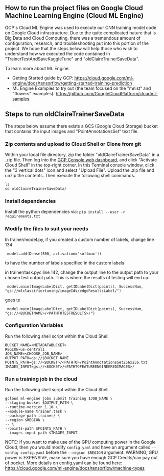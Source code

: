 ## How to run the project files on Google Cloud Machine Learning Engine (Cloud ML Engine)

GCP's Cloud ML Engine was used to execute our CNN training model code on Google Cloud infrastructure. Due to the quite complicated nature that is Big Data and Cloud Computing, there was a tremendous amount of configuration, research, and troubleshooting put into this portion of the project. We hope that the steps below will help those who wish to understand how we executed the code contained in "TrainerTestAndSaveKaggleTune" and "oldClaireTrainerSaveData".

To learn more about ML Engine:
- Getting Started guide by GCP: https://cloud.google.com/ml-engine/docs/tensorflow/getting-started-training-prediction
- ML Engine Examples to try out (the team focused on the "mnist" and "flowers" examples): https://github.com/GoogleCloudPlatform/cloudml-samples

## Steps to run oldClaireTrainerSaveData
The steps below assume there exists a GCS (Google Cloud Storage) bucket that contains the input images and "PointAnnotationsSet" text file. 

### Zip contents and upload to Cloud Shell or Clone from git
Within your local file directory, zip the folder "oldClaireTrainerSaveData" in a .zip file. Then log into the [GCP Console web dashboard](https://console.cloud.google.com/home/), and click "Activate Cloud Shell" in the top-right corner. In this Terminal console window, click the "3 vertical dots" icon and select "Upload File". Upload the .zip file and unzip the contents. Then execute the following shell commands.

```shell
ls
cd oldClaireTrainerSaveData/
```

### Install dependencies
Install the python dependencies via: `pip install --user -r requirements.txt`

### Modify the files to suit your needs
In trainer/model.py, if you created a custom number of labels, change line 134

     model.add(Dense(500, activation='softmax'))
     
to have the number of labels specified in the custom labels

in trainer/task.pyc line 142, change the output line to the output path to your chosen test output path. This is where the results of testing will end up.  

     model.main(ImageLabelDict, getIDLabelDict(points), SuccessNum, "gs://mlclassifiertuning/imageIds/edgeResultsLabel/")
     
goes to

     model.main(ImageLabelDict, getIDLabelDict(points), SuccessNum, "gs://<BUCKETNAME>/<PATHTOTESTRESULTS>/")

### Configuration Variables
Run the following shell script within the Cloud Shell:

```shell
BUCKET_NAME=<METADATABUCKET>
REGION=us-central1
JOB_NAME=<CHOOSE_JOB_NAME>
OUTPUT_PATH=gs://$BUCKET_NAME
POINTS_PATH=gs://<BUCKET>/<PATHTO>/PointAnnotationsSet256x256.txt
IMAGES_INPUT=gs://<BUCKET>/<PATHTOFEATUREENGINEEREDIMAGES>/
```

### Run a training job in the cloud
Run the following shell script within the Cloud Shell:

```shell
gcloud ml-engine jobs submit training $JOB_NAME \
--staging-bucket $OUTPUT_PATH \
--runtime-version 1.10 \
--module-name trainer.task \
--package-path trainer/ \
--region $REGION \
-- \
--points-path $POINTS_PATH \
--images-input-path $IMAGES_INPUT
```

NOTE: If you want to make use of the GPU computing power in the Google Cloud, then you would modify `config.yaml` and have an argument called `--config config.yaml` before the `--region $REGION` argument. WARNING, GPU power is EXPENSIVE, make sure you have enough GCP Credits/can pay out of pocket. More details on config.yaml can be found here: https://cloud.google.com/ml-engine/docs/tensorflow/machine-types
